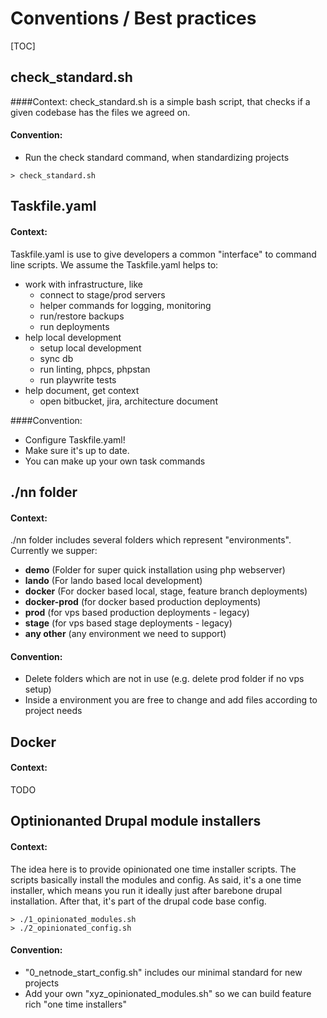 # Conventions / Best practices

[TOC]
## check_standard.sh

####Context:
check_standard.sh is a simple bash script, that checks if a given codebase has the files we agreed on.

#### Convention:
- Run the check standard command, when standardizing projects

```
> check_standard.sh
```


## Taskfile.yaml

#### Context:
Taskfile.yaml is use to give developers a common "interface" to command line scripts. We assume the Taskfile.yaml helps to:

- work with infrastructure, like
    - connect to stage/prod servers
    - helper commands for logging, monitoring
    - run/restore backups
    - run deployments
- help local development
    - setup local development
    - sync db
    - run linting, phpcs, phpstan 
    - run playwrite tests
- help document, get context
    - open bitbucket, jira, architecture document


####Convention:
- Configure Taskfile.yaml!
- Make sure it's up to date.
- You can make up your own task commands

## ./nn folder

#### Context:
./nn folder includes several folders which represent "environments". Currently we supper:

- **demo** (Folder for super quick installation using php webserver)
- **lando** (For lando based local development)
- **docker** (For docker based local, stage, feature branch deployments)
- **docker-prod** (for docker based production deployments)
- **prod** (for vps based production deployments - legacy)
- **stage** (for vps based stage deployments - legacy)
- **any other** (any environment we need to support)


#### Convention:
- Delete folders which are not in use (e.g. delete prod folder if no vps setup)
- Inside a environment you are free to change and add files according to project needs

## Docker

#### Context:
TODO

## Optinionanted Drupal module installers

#### Context:

The idea here is to provide opinionated one time installer scripts. The scripts basically install the modules and config. As said, it's a one time installer, which means you run it ideally just after barebone drupal installation. After that, it's part of the drupal code base config.

```
> ./1_opinionated_modules.sh
> ./2_opinionated_config.sh
```

#### Convention:
- "0_netnode_start_config.sh" includes our minimal standard for new projects
- Add your own "xyz_opinionated_modules.sh" so we can build feature rich "one time installers"

